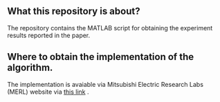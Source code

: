 ## What this repository is about?

The repository contains the MATLAB script for obtaining the experiment results reported in the paper.

## Where to obtain the implementation of the algorithm.

The implementation is avaiable via Mitsubishi Electric Research Labs (MERL) website via [this link](http://www.merl.com/research/?research=license-request&sw=JGU) .
